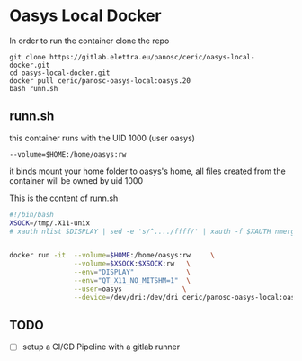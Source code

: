 # Oasys Local Docker

In order to run the container clone the repo

```
git clone https://gitlab.elettra.eu/panosc/ceric/oasys-local-docker.git
cd oasys-local-docker.git
docker pull ceric/panosc-oasys-local:oasys.20
bash runn.sh

```

## runn.sh

this container runs with the UID 1000 (user oasys)

`--volume=$HOME:/home/oasys:rw `

it binds mount your home folder to oasys's home, all files created from the container will be owned by uid 1000


This is the content of runn.sh
```bash
#!/bin/bash
XSOCK=/tmp/.X11-unix
# xauth nlist $DISPLAY | sed -e 's/^..../ffff/' | xauth -f $XAUTH nmerge -


docker run -it  --volume=$HOME:/home/oasys:rw     \
                --volume=$XSOCK:$XSOCK:rw   \
                --env="DISPLAY"             \
                --env="QT_X11_NO_MITSHM=1"  \
                --user=oasys               \
                --device=/dev/dri:/dev/dri ceric/panosc-oasys-local:oasys.20
```


## TODO

- [ ] setup a CI/CD Pipeline with a gitlab runner
